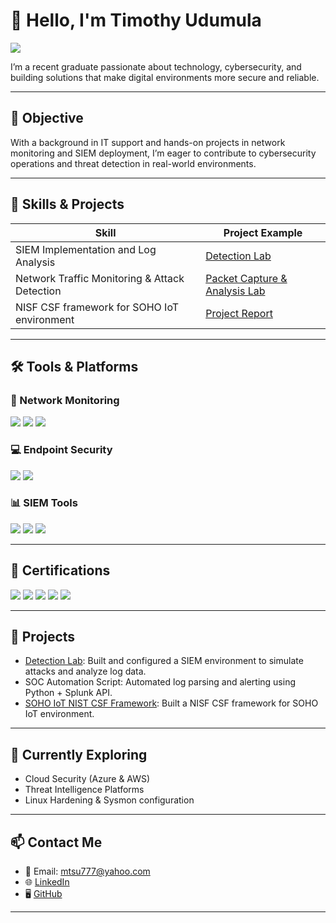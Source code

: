 # 👋 Hello, I'm Timothy Udumula

<a href="https://linkedin.com/in/timothyudumula/"><img src="https://img.shields.io/badge/-LinkedIn-0072b1?&style=for-the-badge&logo=linkedin&logoColor=white" /></a>

I’m a recent graduate passionate about technology, cybersecurity, and building solutions that make digital environments more secure and reliable.

---

## 🎯 Objective

With a background in IT support and hands-on projects in network monitoring and SIEM deployment, I’m eager to contribute to cybersecurity operations and threat detection in real-world environments.

---

## 🧠 Skills & Projects

| Skill                                         | Project Example                                     |
|----------------------------------------------|-----------------------------------------------------|
| SIEM Implementation and Log Analysis         | [Detection Lab](https://github.com/clong/DetectionLab) |
| Network Traffic Monitoring & Attack Detection| [Packet Capture & Analysis Lab](https://google.com) |
| NISF CSF framework for SOHO IoT environment| [Project Report](https://github.com/timothyudumula7/SOHO-IoT-NIST-CSF) |

---

## 🛠️ Tools & Platforms

### 🔌 Network Monitoring
<div>
    <img src="https://img.shields.io/badge/-Wireshark-1679A7?&style=for-the-badge&logo=Wireshark&logoColor=white" />
    <img src="https://img.shields.io/badge/-Suricata-EF3B2D?&style=for-the-badge&logo=Suricata&logoColor=white" />
    <img src="https://img.shields.io/badge/-Zeek-777BB4?&style=for-the-badge&logo=Zeek&logoColor=white" />
</div>

### 💻 Endpoint Security
<div>
    <img src="https://img.shields.io/badge/-Microsoft_Defender_for_Endpoint-00A4EF?&style=for-the-badge&logo=Microsoft&logoColor=white" />
    <img src="https://img.shields.io/badge/-Velociraptor-4B275F?&style=for-the-badge&logo=Velociraptor&logoColor=white" />
</div>

### 📊 SIEM Tools
<div>
    <img src="https://img.shields.io/badge/-Microsoft_Sentinel-0078D4?&style=for-the-badge&logo=Microsoft&logoColor=white" />
    <img src="https://img.shields.io/badge/-Splunk-000000?&style=for-the-badge&logo=Splunk&logoColor=white" />
    <img src="https://img.shields.io/badge/-Elastic-005571?&style=for-the-badge&logo=Elastic&logoColor=white" />
</div>

---

## 📜 Certifications

<div>
    <img src="https://img.shields.io/badge/-Security%2B-FF0000?&style=for-the-badge&logo=CompTIA&logoColor=white" />
    <img src="https://img.shields.io/badge/-Network%2B-007ACC?&style=for-the-badge&logo=CompTIA&logoColor=white" />
    <img src="https://img.shields.io/badge/-A%2B-4D4D4D?&style=for-the-badge&logo=CompTIA&logoColor=white" />
    <img src="https://img.shields.io/badge/-CDSA-006400?&style=for-the-badge&logoColor=white" />
    <img src="https://img.shields.io/badge/-CCD-000080?&style=for-the-badge&logoColor=white" />
</div>

---

## 🧪 Projects

-  [Detection Lab](https://github.com/clong/DetectionLab): Built and configured a SIEM environment to simulate attacks and analyze log data.
-  SOC Automation Script: Automated log parsing and alerting using Python + Splunk API.
-  [SOHO IoT NIST CSF Framework](https://github.com/timothyudumula7/SOHO-IoT-NIST-CSF): Built a NISF CSF framework for SOHO IoT environment.

---

## 🌱 Currently Exploring

- Cloud Security (Azure & AWS)
- Threat Intelligence Platforms
- Linux Hardening & Sysmon configuration

---

## 📫 Contact Me

- 📧 Email: mtsu777@yahoo.com
- 🌐 [LinkedIn](https://linkedin.com/in/timothyudumula/)
- 🖥️ [GitHub](https://github.com/your-username)

---

